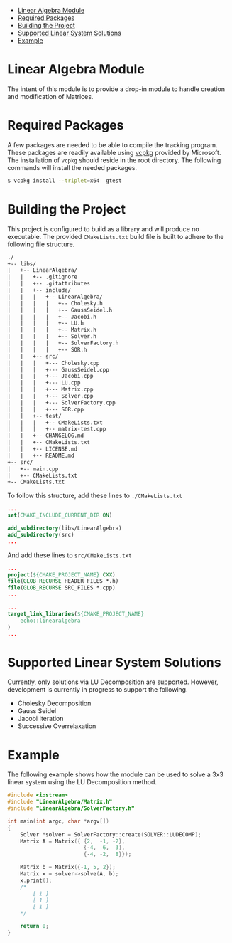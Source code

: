 
- [Linear Algebra Module](#linear-algebra-module)
- [Required Packages](#required-packages)
- [Building the Project](#building-the-project)
- [Supported Linear System Solutions](#supported-linear-systems-solutions)
- [Example](#example)

# Linear Algebra Module

The intent of this module is to provide a drop-in module to handle creation and modification of Matrices.

# Required Packages

A few packages are needed to be able to compile the tracking program. These packages are readily available using [vcpkg](https://github.com/microsoft/vcpkg) provided by Microsoft. The installation of `vcpkg` should reside in the root directory. The following commands will install the needed packages.

```bash
$ vcpkg install --triplet=x64  gtest
```

# Building the Project

This project is configured to build as a library and will produce no executable. The provided `CMakeLists.txt` build file is built to adhere to the following file structure.

```txt
./
+-- libs/
|   +-- LinearAlgebra/
|   |   +-- .gitignore
|   |   +-- .gitattributes
|   |   +-- include/
|   |   |   +-- LinearAlgebra/
|   |   |   |   +-- Cholesky.h
|   |   |   |   +-- GaussSeidel.h
|   |   |   |   +-- Jacobi.h
|   |   |   |   +-- LU.h
|   |   |   |   +-- Matrix.h
|   |   |   |   +-- Solver.h
|   |   |   |   +-- SolverFactory.h
|   |   |   |   +-- SOR.h
|   |   +-- src/
|   |   |   +--- Cholesky.cpp
|   |   |   +--- GaussSeidel.cpp
|   |   |   +--- Jacobi.cpp
|   |   |   +--- LU.cpp
|   |   |   +--- Matrix.cpp
|   |   |   +--- Solver.cpp
|   |   |   +--- SolverFactory.cpp
|   |   |   +--- SOR.cpp
|   |   +-- test/
|   |   |   +-- CMakeLists.txt
|   |   |   +-- matrix-test.cpp
|   |   +-- CHANGELOG.md
|   |   +-- CMakeLists.txt
|   |   +-- LICENSE.md
|   |   +-- README.md
+-- src/
|   +-- main.cpp
|   +-- CMakeLists.txt
+-- CMakeLists.txt
```

To follow this structure, add these lines to  `./CMakeLists.txt`

```cmake
...
set(CMAKE_INCLUDE_CURRENT_DIR ON)

add_subdirectory(libs/LinearAlgebra)
add_subdirectory(src)
...
```

And add these lines to `src/CMakeLists.txt`

```cmake
...
project(${CMAKE_PROJECT_NAME} CXX)
file(GLOB_RECURSE HEADER_FILES *.h)
file(GLOB_RECURSE SRC_FILES *.cpp)
...

...
target_link_libraries(${CMAKE_PROJECT_NAME}
    echo::linearalgebra
)
...
```

# Supported Linear System Solutions

Currently, only solutions via LU Decomposition are supported. However, development is currently in progress to support the following.

- Cholesky Decomposition
- Gauss Seidel
- Jacobi Iteration
- Successive Overrelaxation

# Example

The following example shows how the module can be used to solve a 3x3 linear system using the LU Decomposition method.

```cpp
#include <iostream>
#include "LinearAlgebra/Matrix.h"
#include "LinearAlgebra/SolverFactory.h"

int main(int argc, char *argv[])
{
    Solver *solver = SolverFactory::create(SOLVER::LUDECOMP);
    Matrix A = Matrix({ {2,  -1, -2},
                        {-4,  6,  3},
                        {-4, -2,  8}});

    Matrix b = Matrix({-1, 5, 2});
    Matrix x = solver->solve(A, b);
    x.print();
    /*
        [ 1 ]
        [ 1 ]
        [ 1 ]
    */

    return 0;
}
```
